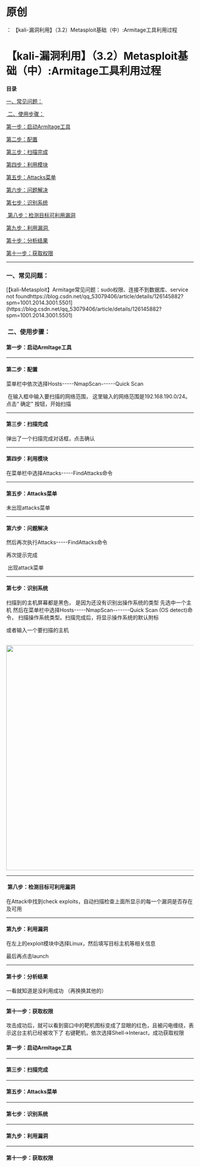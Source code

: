 # 原创
：  【kali-漏洞利用】（3.2）Metasploit基础（中）:Armitage工具利用过程

# 【kali-漏洞利用】（3.2）Metasploit基础（中）:Armitage工具利用过程

**目录**

[一、常见问题：](#%E4%B8%80%E3%80%81%E5%B8%B8%E8%A7%81%E9%97%AE%E9%A2%98%EF%BC%9A)

[ 二、使用步骤：](#%C2%A0%E4%BA%8C%E3%80%81%E4%BD%BF%E7%94%A8%E6%AD%A5%E9%AA%A4%EF%BC%9A)

[第一步：启动ArmItage工具](#%E7%AC%AC%E4%B8%80%E6%AD%A5%EF%BC%9A%E5%90%AF%E5%8A%A8ArmItage%E5%B7%A5%E5%85%B7)

[第二步：配置](#%E7%AC%AC%E4%BA%8C%E6%AD%A5%EF%BC%9A%E9%85%8D%E7%BD%AE)

[第三步：扫描完成](#%E7%AC%AC%E4%B8%89%E6%AD%A5%EF%BC%9A%E6%89%AB%E6%8F%8F%E5%AE%8C%E6%88%90)

[第四步：利用模块](#%E7%AC%AC%E5%9B%9B%E6%AD%A5%EF%BC%9A%E5%88%A9%E7%94%A8%E6%A8%A1%E5%9D%97)

[第五步：Attacks菜单](#%E7%AC%AC%E4%BA%94%E6%AD%A5%EF%BC%9AAttacks%E8%8F%9C%E5%8D%95)

[第六步：问题解决](#%E7%AC%AC%E5%85%AD%E6%AD%A5%EF%BC%9A%E9%97%AE%E9%A2%98%E8%A7%A3%E5%86%B3)

[第七步：识别系统](#%E7%AC%AC%E4%B8%83%E6%AD%A5%EF%BC%9A%E8%AF%86%E5%88%AB%E7%B3%BB%E7%BB%9F)

[ 第八步：检测目标可利用漏洞](#%C2%A0%E7%AC%AC%E5%85%AB%E6%AD%A5%EF%BC%9A%E6%A3%80%E6%B5%8B%E7%9B%AE%E6%A0%87%E5%8F%AF%E5%88%A9%E7%94%A8%E6%BC%8F%E6%B4%9E)

[第九步：利用漏洞 ](#%E7%AC%AC%E4%B9%9D%E6%AD%A5%EF%BC%9A%E5%88%A9%E7%94%A8%E6%BC%8F%E6%B4%9E%C2%A0)

[第十步：分析结果](#%E7%AC%AC%E5%8D%81%E6%AD%A5%EF%BC%9A%E5%88%86%E6%9E%90%E7%BB%93%E6%9E%9C)

[第十一步：获取权限](#%E7%AC%AC%E5%8D%81%E4%B8%80%E6%AD%A5%EF%BC%9A%E8%8E%B7%E5%8F%96%E6%9D%83%E9%99%90)

---


> 
<h3>一、常见问题：</h3>
[【kali-Metasploit】Armitage常见问题：sudo权限、连接不到数据库、service not found<img alt="" src="https://csdnimg.cn/release/blog_editor_html/release2.1.7/ckeditor/plugins/CsdnLink/icons/icon-default.png?t=M666"/>https://blog.csdn.net/qq_53079406/article/details/126145882?spm=1001.2014.3001.5501](https://blog.csdn.net/qq_53079406/article/details/126145882?spm=1001.2014.3001.5501)


> 
<h3> 二、使用步骤：</h3>
<h4>第一步：启动ArmItage工具</h4>

<hr/>
<h4>第二步：配置</h4>
菜单栏中依次选择Hosts-----NmapScan------Quick Scan

 在输入框中输入要扫描的网络范围， 这里输入的网络范围是192.168.190.0/24。点击“ 确定” 按钮，开始扫描


<hr/>
<h4>第三步：扫描完成</h4>
弹出了一个扫描完成对话框，点击确认



<hr/>
<h4>第四步：利用模块</h4>
在菜单栏中选择Attacks-----FindAttacks命令



<hr/>
<h4>第五步：Attacks菜单</h4>
未出现attacks菜单

<hr/>
<h4>第六步：问题解决</h4>


然后再次执行Attacks-----FindAttacks命令

再次提示完成

 出现attack菜单


<hr/>

<h4>第七步：识别系统</h4>
扫描到的主机屏幕都是黑色， 是因为还没有识别出操作系统的类型
先选中一个主机
然后在菜单栏中选择Hosts-----NmapScan-------Quick Scan (OS detect)命令， 扫描操作系统类型。扫描完成后，将显示操作系统的默认附标


或者输入一个要扫描的主机

 <img alt="" height="605" src="https://img-blog.csdnimg.cn/984fe237807242d784803a9e71824d3e.png" width="793"/>
<hr/>


<h4> 第八步：检测目标可利用漏洞</h4>
在Attack中找到check exploits，自动扫描检查上面所显示的每一个漏洞是否存在及可用


<hr/>
<h4>第九步：利用漏洞 </h4>
在左上的exploit模块中选择Linux，然后填写目标主机等相关信息

最后再点击launch
<hr/>

<h4>第十步：分析结果</h4>
一看就知道是没利用成功
（再换换其他的）


<hr/>
<h4>第十一步：获取权限</h4>
攻击成功后，就可以看到窗口中的靶机图标变成了显眼的红色，且被闪电缠绕，表示这台主机已经被攻下了
右键靶机，依次选择Shell-&gt;Interact，成功获取权限




#### 第一步：启动ArmItage工具

---


#### 第三步：扫描完成

---


#### 第五步：Attacks菜单

---


#### 第七步：识别系统

---


#### 第九步：利用漏洞 

---


#### 第十一步：获取权限
